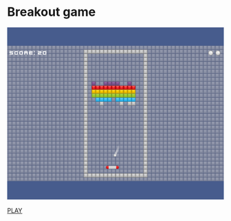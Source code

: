 # Breakout game

![Preview](./preview_v1_.png "Preview")

[PLAY](https://alex5ander.itch.io/breakout "PLAY")